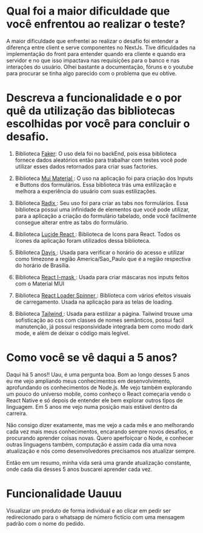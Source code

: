 # Qual foi a maior dificuldade que você enfrentou ao realizar o teste?

A maior dificuldade que enfrentei ao realizar o desafio foi entender a diferença entre client e serve componentes no NextJs. Tive dificuldades na implementação do front para entender quando era cliente e quando era servidor e no que isso impactava nas requisições para o banco e nas interações do usuário. Olhei bastante a documentação, fóruns e o youtube para procurar se tinha algo parecido com o problema que eu obtive. 

# Descreva a funcionalidade e o por quê da utilização das bibliotecas escolhidas por você para concluir o desafio.

1. Biblioteca <a href="https://fakerjs.dev/" >Faker</a>: O uso dela foi no backEnd, pois essa biblioteca fornece dados aleatórios então para trabalhar com testes você pode utilizar esses dados retornados para criar suas factories.
   
2. Biblioteca <a href="https://mui.com/"> Mui Material </a>: O uso na aplicação foi para criação dos Inputs e Buttons dos formulários. Essa biblioteca trás uma estilização e melhora a experiência do usuário com suas estilizações.
   
3. Biblioteca <a href="https://www.radix-ui.com/"> Radix </a> : Seu uso foi para criar as tabs nos formulários. Essa biblioteca possui uma infinidade de elementos que você pode utilizar, para a aplicação a criação do formulário tabelado, onde você facilmente consegue alterar entre as tabs do formulário.
   
4. Biblioteca <a href="https://lucide.dev/guide/packages/lucide-react"> Lucide React </a>: Biblioteca de Icons para React. Todos os ícones da aplicação foram utilizados dessa biblioteca.
   
5. Biblioteca <a href="https://day.js.org/"> Dayjs </a>: Usada para verificar o horário do acesso e utilizar como timezone a região America/Sao_Paulo que é a região respectiva do horário de Brasília.
    
6. Biblioteca <a href="https://www.npmjs.com/package/react-imask"> React I-mask </a>: Usada para criar máscaras nos inputs feitos com o Material MUI
   
7. Biblioteca <a href="https://mhnpd.github.io/react-loader-spinner/docs/components/three-dots/"> React Loader Spinner </a>: Biblioteca com vários efeitos visuais de carregamento. Usada na aplicação para as telas de loading.
   
8. Biblioteca <a href="https://tailwindcss.com/"> Tailwind </a>: Usada para estilizar a página. Tailwind trouxe uma sofisticação ao css com classes de nomes semânticos, possui facil manutenção, já possui responsividade integrada bem como modo dark mode, e além de deixar o código mais legível.

# Como você se vê daqui a 5 anos?

Daqui há 5 anos!! Uau, é uma pergunta boa. Bom ao longo desses 5 anos eu me vejo ampliando meus conhecimentos em desenvolvimento, aprofundando os conhecimentos de Node.js. Me vejo também explorando um pouco do universo mobile, como conheço o React começaria vendo o React Native e só depois de entender ele bem explorar outros tipos de linguagem. Em 5 anos me vejo numa posição mais estável dentro da carreira. 

Não consigo dizer exatamente, mas me vejo a cada mês e ano melhorando cada vez mais meus conhecimentos, encarando sempre novos desafios, e procurando aprender coisas novas. Quero aperfoiçoar o Node, e conhecer outras linguagens também, computação é assim cada dia uma nova atualização e nós como desenvolvedores precisamos nos atualizar sempre. 

Então em um resumo, minha vida será uma grande atualização constante, onde cada dia desses 5 anos buscarei aprender cada vez. 
# Funcionalidade Uauuu

Visualizar um produto de forma individual e ao clicar em pedir ser redirecionado para o whatsapp de número fictício com uma mensagem padrão com o nome do pedido.
